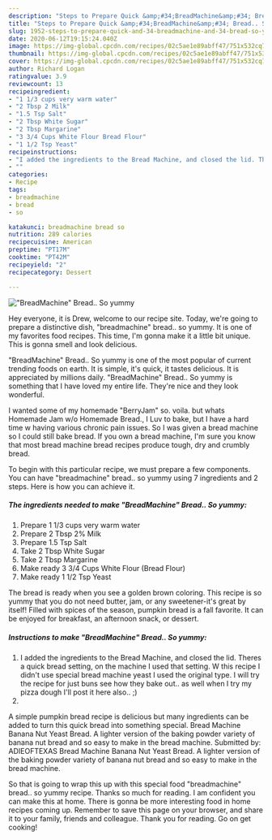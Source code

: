 ```yaml
---
description: "Steps to Prepare Quick &amp;#34;BreadMachine&amp;#34; Bread.. So yummy"
title: "Steps to Prepare Quick &amp;#34;BreadMachine&amp;#34; Bread.. So yummy"
slug: 1952-steps-to-prepare-quick-and-34-breadmachine-and-34-bread-so-yummy
date: 2020-06-12T19:15:24.040Z
image: https://img-global.cpcdn.com/recipes/02c5ae1e89abff47/751x532cq70/breadmachine-bread-so-yummy-recipe-main-photo.jpg
thumbnail: https://img-global.cpcdn.com/recipes/02c5ae1e89abff47/751x532cq70/breadmachine-bread-so-yummy-recipe-main-photo.jpg
cover: https://img-global.cpcdn.com/recipes/02c5ae1e89abff47/751x532cq70/breadmachine-bread-so-yummy-recipe-main-photo.jpg
author: Richard Logan
ratingvalue: 3.9
reviewcount: 13
recipeingredient:
- "1 1/3 cups very warm water"
- "2 Tbsp 2 Milk"
- "1.5 Tsp Salt"
- "2 Tbsp White Sugar"
- "2 Tbsp Margarine"
- "3 3/4 Cups White Flour Bread Flour"
- "1 1/2 Tsp Yeast"
recipeinstructions:
- "I added the ingredients to the Bread Machine, and closed the lid. Theres a quick bread setting, on the machine I used that setting. W this recipe I didn&#39;t use special bread machine yeast I used the original type. I will try the recipe for just buns see how they bake out.. as well when I try my pizza dough I&#39;ll post it here also.. ;)"
- ""
categories:
- Recipe
tags:
- breadmachine
- bread
- so

katakunci: breadmachine bread so 
nutrition: 289 calories
recipecuisine: American
preptime: "PT17M"
cooktime: "PT42M"
recipeyield: "2"
recipecategory: Dessert

---
```



![&#34;BreadMachine&#34; Bread.. So yummy](https://img-global.cpcdn.com/recipes/02c5ae1e89abff47/751x532cq70/breadmachine-bread-so-yummy-recipe-main-photo.jpg)

Hey everyone, it is Drew, welcome to our recipe site. Today, we're going to prepare a distinctive dish, &#34;breadmachine&#34; bread.. so yummy. It is one of my favorites food recipes. This time, I'm gonna make it a little bit unique. This is gonna smell and look delicious.

&#34;BreadMachine&#34; Bread.. So yummy is one of the most popular of current trending foods on earth. It is simple, it's quick, it tastes delicious. It is appreciated by millions daily. &#34;BreadMachine&#34; Bread.. So yummy is something that I have loved my entire life. They're nice and they look wonderful.

I wanted some of my homemade &#34;BerryJam&#34; so. voila. but whats Homemade Jam w/o Homemade Bread., I Luv to bake, but I have a hard time w having various chronic pain issues. So I was given a bread machine so I could still bake bread. If you own a bread machine, I&#39;m sure you know that most bread machine bread recipes produce tough, dry and crumbly bread.


To begin with this particular recipe, we must prepare a few components. You can have &#34;breadmachine&#34; bread.. so yummy using 7 ingredients and 2 steps. Here is how you can achieve it.

<!--inarticleads1-->

##### The ingredients needed to make &#34;BreadMachine&#34; Bread.. So yummy:

1. Prepare 1 1/3 cups very warm water
1. Prepare 2 Tbsp 2% Milk
1. Prepare 1.5 Tsp Salt
1. Take 2 Tbsp White Sugar
1. Take 2 Tbsp Margarine
1. Make ready 3 3/4 Cups White Flour (Bread Flour)
1. Make ready 1 1/2 Tsp Yeast


The bread is ready when you see a golden brown coloring. This recipe is so yummy that you do not need butter, jam, or any sweetener-it&#39;s great by itself! Filled with spices of the season, pumpkin bread is a fall favorite. It can be enjoyed for breakfast, an afternoon snack, or dessert. 

<!--inarticleads2-->

##### Instructions to make &#34;BreadMachine&#34; Bread.. So yummy:

1. I added the ingredients to the Bread Machine, and closed the lid. Theres a quick bread setting, on the machine I used that setting. W this recipe I didn&#39;t use special bread machine yeast I used the original type. I will try the recipe for just buns see how they bake out.. as well when I try my pizza dough I&#39;ll post it here also.. ;)
1. 


A simple pumpkin bread recipe is delicious but many ingredients can be added to turn this quick bread into something special. Bread Machine Banana Nut Yeast Bread. A lighter version of the baking powder variety of banana nut bread and so easy to make in the bread machine. Submitted by: ADIEOFTEXAS Bread Machine Banana Nut Yeast Bread. A lighter version of the baking powder variety of banana nut bread and so easy to make in the bread machine. 

So that is going to wrap this up with this special food &#34;breadmachine&#34; bread.. so yummy recipe. Thanks so much for reading. I am confident you can make this at home. There is gonna be more interesting food in home recipes coming up. Remember to save this page on your browser, and share it to your family, friends and colleague. Thank you for reading. Go on get cooking!
